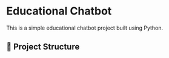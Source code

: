 # Educational Chatbot

This is a simple educational chatbot project built using Python.

## 📂 Project Structure


